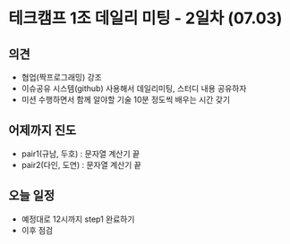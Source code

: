 테크캠프 1조 데일리 미팅 - 2일차 (07.03)
=============
의견
-------------
* 협업(짝프로그래밍) 강조
* 이슈공유 시스템(github) 사용해서 데일리미팅, 스터디 내용 공유하자
* 미션 수행하면서 함께 알야할 기술 10분 정도씩 배우는 시간 갖기

어제까지 진도
-------------
* pair1(규남, 두호) : 문자열 계산기 끝
* pair2(다인, 도연) : 문자열 계산기 끝

오늘 일정
-------------
* 예정대로 12시까지 step1 완료하기
* 이후 점검

